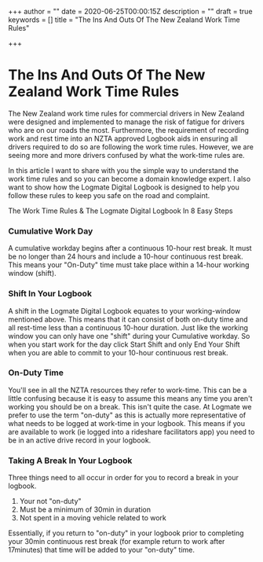 +++
author = ""
date = 2020-06-25T00:00:15Z
description = ""
draft = true
keywords = []
title = "The Ins And Outs Of The New Zealand Work Time Rules"

+++
# The Ins And Outs Of The New Zealand Work Time Rules

The New Zealand work time rules for commercial drivers in New Zealand were designed and implemented to manage the risk of fatigue for drivers who are on our roads the most. Furthermore, the requirement of recording work and rest time into an NZTA approved Logbook aids in ensuring all drivers required to do so are following the work time rules. However, we are seeing more and more drivers confused by what the work-time rules are. 

In this article I want to share with you the simple way to understand the work time rules and so you can become a domain knowledge expert. I also want to show how the Logmate Digital Logbook is designed to help you follow these rules to keep you safe on the road and complaint. 

The Work Time Rules & The Logmate Digital Logbook In 8 Easy Steps

### Cumulative Work Day 

A cumulative workday begins after a continuous 10-hour rest break. It must be no longer than 24 hours and include a 10-hour continuous rest break. This means your "On-Duty" time must take place within a 14-hour working window (shift). 

### Shift In Your Logbook 

A shift in the Logmate Digital Logbook equates to your working-window mentioned above. This means that it can consist of both on-duty time and all rest-time less than a continuous 10-hour duration. Just like the working window you can only have one "shift" during your Cumulative workday. So when you start work for the day click Start Shift and only End Your Shift when you are able to commit to your 10-hour continuous rest break.

### On-Duty Time

You'll see in all the NZTA resources they refer to work-time. This can be a little confusing because it is easy to assume this means any time you aren't working you should be on a break. This isn't quite the case. At Logmate we prefer to use the term "on-duty" as this is actually more representative of what needs to be logged at work-time in your logbook. This means if you are available to work (ie logged into a rideshare facilitators app) you need to be in an active drive record in your logbook. 

### Taking A Break In Your Logbook

Three things need to all occur in order for you to record a break in your logbook. 

1. Your not "on-duty"
2. Must be a minimum of 30min in duration
3. Not spent in a moving vehicle related to work

Essentially, if you return to "on-duty" in your logbook prior to completing your 30min continuous rest break (for example return to work after 17minutes) that time will be added to your "on-duty" time. 
